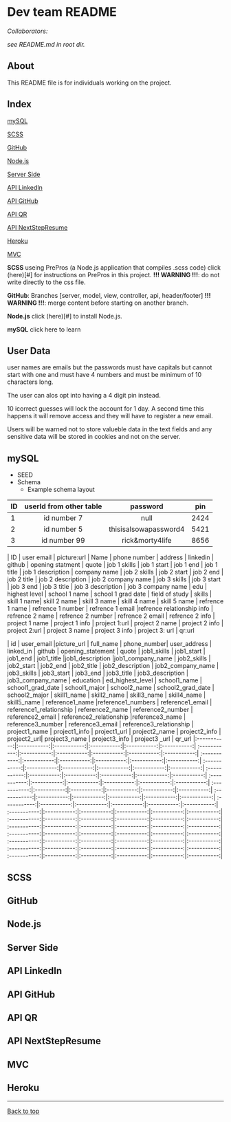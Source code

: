 # Dev team README 
 
*Collaborators:* 
 
*see README.md in root dir.* 
 
## About 
 
This README file is for individuals working on the project. 
## Index 
 
[mySQL](#mySQL) 
 
[SCSS](#SCSS) 
 
[GitHub](#GitHub) 
 
[Node.js](#Node.js) 
 
[Server Side](#Server-Side) 
 
[API LinkedIn](#API-LinkedIn) 
 
[API GitHub](#API-GitHub) 
 
[API QR](#API-QR) 
 
[API NextStepResume](#API-NextStepResume) 
 
[Heroku](#Heroku) 
 
[MVC](#MVC) 
 
**SCSS** useing PrePros (a Node.js application that compiles .scss code)
click (here)[#] for instructions on PrePros in this project.
**!!! WARNING !!!**: do not write directly to the css file.

**GitHub**: Branches [server, model, view, controller, api, header/footer]
**!!! WARNING !!!**: merge content before starting on another branch.

**Node.js** click (here)[#] to install Node.js.

**mySQL** click here to learn 


## User Data

user names are emails but the passwords must have capitals but cannot start with one and must have 4 numbers and must be minimum of 10 characters long.

The user can alos opt into having a 4 digit pin instead. 

10 icorrect guesses will lock the account for 1 day. A second time this happens it will remove access and they will have to register a new email.

Users will be warned not to store valueble data in the text fields and any sensitive data will be stored in cookies and not on the server.


## mySQL
 
* SEED
* Schema
   * Example schema layout

| ID     | userId from other table    | password  | pin |
| ------ |:-------------:| :-----------:| :-----------:|
| 1      | id number  7 | null | 2424 |
| 2      | id number  5     |   thisisalsowapassword4 | 5421 |
| 3      | id number  99     |    rick&morty4life | 8656 |


| ID     | user email    | picture:url | Name | phone number | address | linkedin | github | opening statment | quote | job 1 skills | job 1 start | job 1 end | job 1 title | job 1 description | company name | job 2 skills | job 2 start | job 2 end | job 2 title | job 2 description | job 2 company name | job 3 skills | job 3 start | job 3 end | job 3 title | job 3 description | job 3 company name | edu | highest level | school 1 name | school 1 grad date | field of study | skills | skill 1 name| skill 2 name | skill 3 name | skill 4 name | skill 5 name | refrence 1 name | refrence 1 number | refrence 1 email |refrence relationship info | refrence 2 name | refrence 2 number | refrence 2 email | refrence 2 info | project 1 name | project 1 info | project 1:url | project 2 name | project 2 info | project 2:url | project 3 name | project 3 info | project 3: url | qr:url


| id | user_email |picture_url | full_name | phone_number| user_address | linked_in | github | opening_statement | quote | job1_skills | job1_start | job1_end | job1_title |job1_description |job1_company_name | job2_skills | job2_start | job2_end | job2_title | job2_description | job2_company_name | job3_skills | job3_start | job3_end | job3_title | job3_description | job3_company_name | education | ed_highest_level | school1_name | school1_grad_date | school1_major | school2_name | school2_grad_date | school2_major | skill1_name | skill2_name | skill3_name | skill4_name | skill5_name | reference1_name |reference1_numbers | reference1_email | reference1_relationship | reference2_name | reference2_number | reference2_email | reference2_relationship |reference3_name | reference3_number | reference3_email | reference3_relationship | project1_name | project1_info | project1_url | project2_name | project2_info | project2_url| project3_name | project3_info | project3 _url | qr_url |:-----------:|:-----------:|:-----------:|:-----------:|:-----------:|:-----------:|
:-----------:|:-----------:|:-----------:|:-----------:|:-----------:|:-----------:|
:-----------:|:-----------:|:-----------:|:-----------:|:-----------:|:-----------:|
:-----------:|:-----------:|:-----------:|:-----------:|:-----------:|:-----------:|
:-----------:|:-----------:|:-----------:|:-----------:|:-----------:|:-----------:|
:-----------:|:-----------:|:-----------:|:-----------:|:-----------:|:-----------:|
:-----------:|:-----------:|:-----------:|:-----------:|:-----------:|:-----------:|
:-----------:|:-----------:|:-----------:|:-----------:|:-----------:|:-----------:|
:-----------:|:-----------:|:-----------:|:-----------:|:-----------:|:-----------:|
:-----------:|:-----------:|:-----------:|:-----------:|:-----------:|:-----------:|
:-----------:|:-----------:|:-----------:|:-----------:|:-----------:|:-----------:|
:-----------:|:-----------:|:-----------:|:-----------:|:-----------:|:-----------:|
:-----------:|:-----------:|:-----------:|:-----------:|:-----------:|:-----------:|
:-----------:|:-----------:|:-----------:|:-----------:|:-----------:|:-----------:|
:-----------:|:-----------:|:-----------:|:-----------:|:-----------:|:-----------:|
:-----------:|:-----------:|:-----------:|:-----------:|:-----------:|:-----------:|


## SCSS

## GitHub

## Node.js

## Server Side

## API LinkedIn

## API GitHub

## API QR

## API NextStepResume

## MVC

## Heroku


---


[Back to top](#)